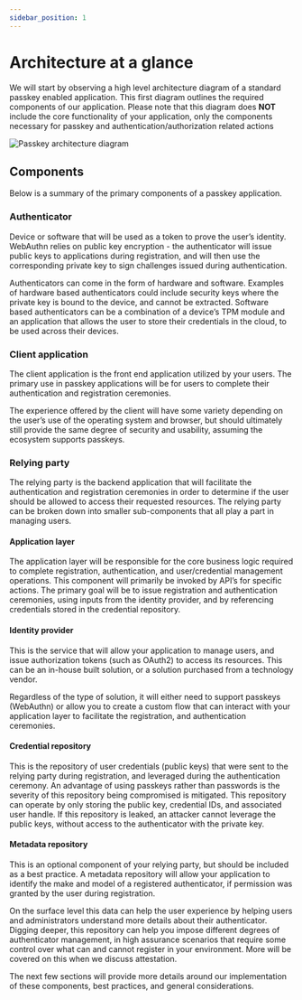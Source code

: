 ```yaml
---
sidebar_position: 1
---
```


# Architecture at a glance

We will start by observing a high level architecture diagram of a standard passkey enabled application. This first diagram outlines the required components of our application. Please note that this diagram does **NOT** include the core functionality of your application, only the components necessary for passkey and authentication/authorization related actions

![Passkey architecture diagram](/img/passkey_arch.jpg)

## Components

Below is a summary of the primary components of a passkey application.

### Authenticator

Device or software that will be used as a token to prove the user’s identity. WebAuthn relies on public key encryption - the authenticator will issue public keys to applications during registration, and will then use the corresponding private key to sign challenges issued during authentication.

Authenticators can come in the form of hardware and software. Examples of hardware based authenticators could include security keys where the private key is bound to the device, and cannot be extracted. Software based authenticators can be a combination of a device’s TPM module and an application that allows the user to store their credentials in the cloud, to be used across their devices.

### Client application

The client application is the front end application utilized by your users. The primary use in passkey applications will be for users to complete their authentication and registration ceremonies.

The experience offered by the client will have some variety depending on the user’s use of the operating system and browser, but should ultimately still provide the same degree of security and usability, assuming the ecosystem supports passkeys.

### Relying party

The relying party is the backend application that will facilitate the authentication and registration ceremonies in order to determine if the user should be allowed to access their requested resources. The relying party can be broken down into smaller sub-components that all play a part in managing users.

#### Application layer

The application layer will be responsible for the core business logic required to complete registration, authentication, and user/credential management operations. This component will primarily be invoked by API’s for specific actions. The primary goal will be to issue registration and authentication ceremonies, using inputs from the identity provider, and by referencing credentials stored in the credential repository.

#### Identity provider

This is the service that will allow your application to manage users, and issue authorization tokens (such as OAuth2) to access its resources. This can be an in-house built solution, or a solution purchased from a technology vendor.

Regardless of the type of solution, it will either need to support passkeys (WebAuthn) or allow you to create a custom flow that can interact with your application layer to facilitate the registration, and authentication ceremonies.

#### Credential repository

This is the repository of user credentials (public keys) that were sent to the relying party during registration, and leveraged during the authentication ceremony. An advantage of using passkeys rather than passwords is the severity of this repository being compromised is mitigated. This repository can operate by only storing the public key, credential IDs, and associated user handle. If this repository is leaked, an attacker cannot leverage the public keys, without access to the authenticator with the private key.

#### Metadata repository

This is an optional component of your relying party, but should be included as a best practice. A metadata repository will allow your application to identify the make and model of a registered authenticator, if permission was granted by the user during registration.

On the surface level this data can help the user experience by helping users and administrators understand more details about their authenticator. Digging deeper, this repository can help you impose different degrees of authenticator management, in high assurance scenarios that require some control over what can and cannot register in your environment. More will be covered on this when we discuss attestation.

The next few sections will provide more details around our implementation of these components, best practices, and general considerations.
